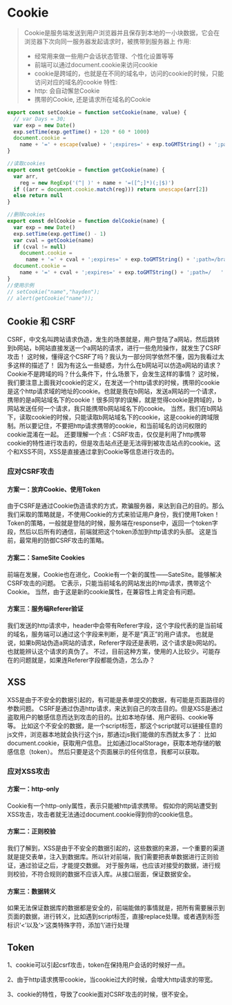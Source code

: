# Cookie

> Cookie是服务端发送到用户浏览器并且保存到本地的一小块数据，它会在浏览器下次向同一服务器发起请求时，被携带到服务器上
> 作用:
>
> - 经常用来做一些用户会话状态管理、个性化设置等等
> - 前端可以通过document.cookie来访问cookie
> - cookie是跨域的，也就是在不同的域名中，访问的cookie的时候，只能访问对应的域名的cookie
>   特性:
> - http: 会自动懈怠Cookie
> - 携带的Cookie, 还是请求所在域名的Cookie

```js
export const setCookie = function setCookie(name, value) {
  // var Days = 30;
  var exp = new Date()
  exp.setTime(exp.getTime() + 120 * 60 * 1000)
  document.cookie =
    name + '=' + escape(value) + ';expires=' + exp.toGMTString() + ';path=/'
}

//读取cookies
export const getCookie = function getCookie(name) {
  var arr,
    reg = new RegExp('(^| )' + name + '=([^;]*)(;|$)')
  if ((arr = document.cookie.match(reg))) return unescape(arr[2])
  else return null
}

//删除cookies
export const delCookie = function delCookie(name) {
  var exp = new Date()
  exp.setTime(exp.getTime() - 1)
  var cval = getCookie(name)
  if (cval != null)
    document.cookie =
      name + '=' + cval + ';expires=' + exp.toGMTString() + ';path=/brand'
  document.cookie =
    name + '=' + cval + ';expires=' + exp.toGMTString() + ';path=/   '
}
//使用示例
// setCookie("name","hayden");
// alert(getCookie("name"));
```

## Cookie 和 CSRF

CSRF，中文名叫跨站请求伪造，发生的场景就是，用户登陆了a网站，然后跳转到b网站，b网站直接发送一个a网站的请求，进行一些危险操作，就发生了CSRF攻击！
这时候，懂得这个CSRF了吗？我认为一部分同学依然不懂，因为我看过太多这样的描述了！
因为有这么一些疑惑，为什么在b网站可以仿造a网站的请求？Cookie不是跨域的吗？什么条件下，什么场景下，会发生这样的事情？
这时候，我们要注意上面我对cookie的定义，在发送一个http请求的时候，携带的cookie是这个http请求域的地址的cookie。也就是我在b网站，发送a网站的一个请求，携带的是a网站域名下的cookie！很多同学的误解，就是觉得cookie是跨域的，b网站发送任何一个请求，我只能携带b网站域名下的cookie。
当然，我们在b网站下，读取cookie的时候，只能读取b网站域名下的cookie，这是cookie的跨域限制。所以要记住，不要把http请求携带的cookie，和当前域名的访问权限的cookie混淆在一起。
还要理解一个点：CSRF攻击，仅仅是利用了http携带cookie的特性进行攻击的，但是攻击站点还是无法得到被攻击站点的cookie。这个和XSS不同，XSS是直接通过拿到Cookie等信息进行攻击的。

### 应对CSRF攻击

#### 方案一：放弃Cookie、使用Token

由于CSRF是通过Cookie伪造请求的方式，欺骗服务器，来达到自己的目的。那么我们采取的策略就是，不使用Cookie的方式来验证用户身份，我们使用Token！
Token的策略，一般就是登陆的时候，服务端在response中，返回一个token字段，然后以后所有的通信，前端就把这个token添加到http请求的头部。
这是当前，最常用的防御CSRF攻击的策略。

#### 方案二：SameSite Cookies

前端在发展，Cookie也在进化，Cookie有一个新的属性——SateSite。能够解决CSRF攻击的问题。
它表示，只能当前域名的网站发出的http请求，携带这个Cookie。
当然，由于这是新的cookie属性，在兼容性上肯定会有问题。

#### 方案三：服务端Referer验证

我们发送的http请求中，header中会带有Referer字段，这个字段代表的是当前域的域名，服务端可以通过这个字段来判断，是不是“真正”的用户请求。
也就是说，如果b网站伪造a网站的请求，Referer字段还是表明，这个请求是b网站的。也就能辨认这个请求的真伪了。
不过，目前这种方案，使用的人比较少。可能存在的问题就是，如果连Referer字段都能伪造，怎么办？

## XSS

XSS是由于不安全的数据引起的，有可能是表单提交的数据，有可能是页面路径的参数问题。
CSRF是通过伪造http请求，来达到自己的攻击目的。但是XSS是通过盗取用户的敏感信息而达到攻击的目的。比如本地存储、用户密码、cookie等等。
比如这个不安全的数据，是一个script标签，那这个script就可以链接任意的js文件，浏览器本地就会执行这个js，那通过js我们能做的东西就太多了：
比如document.cookie，获取用户信息。
比如通过localStorage，获取本地存储的敏感信息（token）。
然后只要是这个页面展示的任何信息，我都可以获取。

### 应对XSS攻击

#### 方案一：http-only

Cookie有一个http-only属性，表示只能被http请求携带。
假如你的网站遭受到XSS攻击，攻击者就无法通过document.cookie得到你的cookie信息。

#### 方案二：正则校验

我们了解到，XSS是由于不安全的数据引起的，这些数据的来源，一个重要的渠道就是提交表单，注入到数据库。所以针对前端，我们需要把表单数据进行正则验证，通过验证之后，才能提交数据。
对于服务端，也应该对接受的数据，进行规则校验，不符合规则的数据不应该入库。从接口层面，保证数据安全。

#### 方案三：数据转义

如果无法保证数据库的数据都是安全的，前端能做的事情就是，把所有需要展示到页面的数据，进行转义，比如遇到script标签，直接replace处理。或者遇到标签标识‘<’以及‘>’这类特殊字符，添加‘\’进行处理

## Token

1、cookie可以引起csrf攻击，token在保持用户会话的时候好一点。

2、由于http请求携带cookie，当cookie过大的时候，会增大http请求的带宽。

3、cookie的特性，导致了cookie面对CSRF攻击的时候，很不安全。
